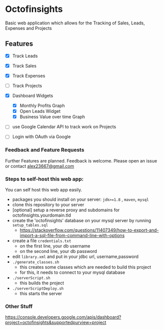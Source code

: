 # Octofinsights 

Basic web application which allows for the 
Tracking of Sales, Leads, Expenses and Projects

## Features

- [x] Track Leads
- [x] Track Sales
- [x] Track Expenses
- [ ] Track Projects
- [x] Dashboard Widgets
    - [x] Monthly Profits Graph
    - [x] Open Leads Widget
    - [x] Business Value over time Graph
- [ ] use Google Calendar API to track work on Projects
- [ ] Login with OAuth via Google



### Feedback and Feature Requests
Further Features are planned.
Feedback is welcome. Please open an issue or contact
alex23667@gmail.com 


### Steps to self-host this web app:

You can self host this web app easily.

- packages you should install on your server: `jdk>=1.8` , `maven`, `mysql` 
- clone this repository to your server
- [optional] setup a reverse proxy and subdomains for octofinsights.yourdomain.tld
- create the 'octofinsights' database on your mysql server by running `setup_tables.sql`
    - https://stackoverflow.com/questions/11407349/how-to-export-and-import-a-sql-file-from-command-line-with-options
- create a file `credentials.txt`
    - on the first line, your db username
    - on the second line, your db password
- edit `library.xml` and put in your jdbc url, username,password
- `./generate_classes.sh` 
    - this creates some classes which are needed to build this project
    - for this, it needs to connect to your mysql database
- `./serverScript.sh`
    - this builds the project
- `./serverScriptDeploy.sh`
    - this starts the server

### Other Stuff

https://console.developers.google.com/apis/dashboard?project=octofinsights&supportedpurview=project
